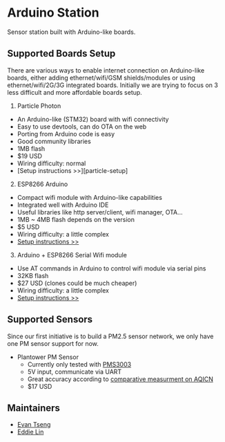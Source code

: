 Arduino Station
===============
Sensor station built with Arduino-like boards.

## Supported Boards Setup

There are various ways to enable internet connection on Arduino-like boards, either adding ethernet/wifi/GSM shields/modules or using ethernet/wifi/2G/3G integrated boards. Initially we are trying to focus on 3 less difficult and more affordable boards setup.

1. Particle Photon
  - An Arduino-like (STM32) board with wifi connectivity
  - Easy to use devtools, can do OTA on the web
  - Porting from Arduino code is easy
  - Good community libraries
  - 1MB flash
  - $19 USD
  - Wiring difficulty: normal
  - [Setup instructions >>][particle-setup]
2. ESP8266 Arduino
  - Compact wifi module with Arduino-like capabilities
  - Integrated well with Arduino IDE
  - Useful libraries like http server/client, wifi manager, OTA...
  - 1MB ~ 4MB flash depends on the version
  - $5 USD
  - Wiring difficulty: a little complex
  - [Setup instructions >>][esp-setup]
3. Arduino + ESP8266 Serial Wifi module 
  - Use AT commands in Arduino to control wifi module via serial pins
  - 32KB flash
  - $27 USD (clones could be much cheaper)
  - Wiring difficulty: a little complex
  - [Setup instructions >>][esp-serial-setup]

## Supported Sensors

Since our first initiative is to build a PM2.5 sensor network, we only have one PM sensor support for now.

- Plantower PM Sensor
  - Currently only tested with [PMS3003][PMS3003]
  - 5V input, communicate via UART
  - Great accuracy according to [comparative measurment on AQICN][aqicn-measurment]
  - $17 USD

## Maintainers
* [Evan Tseng](https://github.com/evanxd)
* [Eddie Lin](https://github.com/yshlin)

[PMS3003]: https://goo.gl/CIVGjF
[aqicn-measurment]: http://aqicn.org/sensor/
[photon-setup]: https://github.com/sensor-web/arduino-station/tree/master/station/photon
[esp-setup]: https://github.com/sensor-web/arduino-station/tree/master/station/esp8266
[esp-serial-setup]: https://github.com/sensor-web/arduino-station/tree/master/station/esp8266-serial2wifi